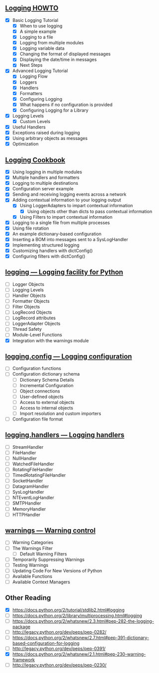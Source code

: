 ## [Logging HOWTO](https://docs.python.org/2/howto/logging.html)

- [x] Basic Logging Tutorial
    - [x] When to use logging
    - [x] A simple example
    - [x] Logging to a file
    - [x] Logging from multiple modules
    - [x] Logging variable data
    - [x] Changing the format of displayed messages
    - [x] Displaying the date/time in messages
    - [x] Next Steps
- [x] Advanced Logging Tutorial
    - [x] Logging Flow
    - [x] Loggers
    - [x] Handlers
    - [x] Formatters
    - [x] Configuring Logging
    - [x] What happens if no configuration is provided
    - [x] Configuring Logging for a Library
- [x] Logging Levels
    - [x] Custom Levels
- [x] Useful Handlers
- [x] Exceptions raised during logging
- [x] Using arbitrary objects as messages
- [x] Optimization

## [Logging Cookbook](https://docs.python.org/2/howto/logging-cookbook.html)

- [x] Using logging in multiple modules
- [x] Multiple handlers and formatters
- [x] Logging to multiple destinations
- [x] Configuration server example
- [x] Sending and receiving logging events across a network
- [x] Adding contextual information to your logging output
    - [x] Using LoggerAdapters to impart contextual information
        - [x] Using objects other than dicts to pass contextual information
    - [x] Using Filters to impart contextual information
- [x] Logging to a single file from multiple processes
- [x] Using file rotation
- [x] An example dictionary-based configuration
- [x] Inserting a BOM into messages sent to a SysLogHandler
- [x] Implementing structured logging
- [x] Customizing handlers with dictConfig()
- [x] Configuring filters with dictConfig()

## [logging — Logging facility for Python](https://docs.python.org/2/library/logging.html)

- [ ] Logger Objects
- [ ] Logging Levels
- [ ] Handler Objects
- [ ] Formatter Objects
- [ ] Filter Objects
- [ ] LogRecord Objects
- [ ] LogRecord attributes
- [ ] LoggerAdapter Objects
- [ ] Thread Safety
- [ ] Module-Level Functions
- [x] Integration with the warnings module

## [logging.config — Logging configuration](https://docs.python.org/2/library/logging.config.html)

- [ ] Configuration functions
- [ ] Configuration dictionary schema
    - [ ] Dictionary Schema Details
    - [ ] Incremental Configuration
    - [ ] Object connections
    - [ ] User-defined objects
    - [ ] Access to external objects
    - [ ] Access to internal objects
    - [ ] Import resolution and custom importers
- [ ] Configuration file format

## [logging.handlers — Logging handlers](https://docs.python.org/2/library/logging.handlers.html)

- [ ] StreamHandler
- [ ] FileHandler
- [ ] NullHandler
- [ ] WatchedFileHandler
- [ ] RotatingFileHandler
- [ ] TimedRotatingFileHandler
- [ ] SocketHandler
- [ ] DatagramHandler
- [ ] SysLogHandler
- [ ] NTEventLogHandler
- [ ] SMTPHandler
- [ ] MemoryHandler
- [ ] HTTPHandler

## [warnings — Warning control](https://docs.python.org/2/library/warnings.html)

- [ ] Warning Categories
- [ ] The Warnings Filter
    - [ ] Default Warning Filters
- [ ] Temporarily Suppressing Warnings
- [ ] Testing Warnings
- [ ] Updating Code For New Versions of Python
- [ ] Available Functions
- [ ] Available Context Managers

## Other Reading

- [x] https://docs.python.org/2/tutorial/stdlib2.html#logging
- [ ] https://docs.python.org/2/library/multiprocessing.html#logging
- [ ] https://docs.python.org/2/whatsnew/2.3.html#pep-282-the-logging-package
- [ ] http://legacy.python.org/dev/peps/pep-0282/
- [ ] https://docs.python.org/2/whatsnew/2.7.html#pep-391-dictionary-based-configuration-for-logging
- [ ] http://legacy.python.org/dev/peps/pep-0391/
- [x] https://docs.python.org/2/whatsnew/2.1.html#pep-230-warning-framework
- [ ] http://legacy.python.org/dev/peps/pep-0230/
